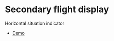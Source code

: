 # Secondary flight display
Horizontal situation indicator
- [Demo](https://rawgit.com/cuklev/secondary-flight-display/master/html/index.html)
